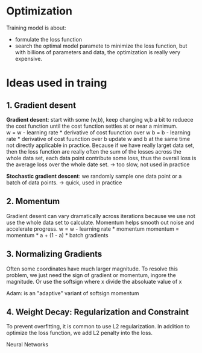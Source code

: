 # Optimization
Training model is about:
- formulate the loss function
- search the optimal model paramete to minimize the loss function, but with billions of parameters and data, the optimization is really very expensive.

# Ideas used in traing
## 1. Gradient desent

**Gradient desent**: start with some (w,b), keep changing w,b a bit to reduece the cost function until the cost function settles at or near a minimum.  
  w = w - learning rate * derivative of cost fuunction over w
  b = b - learning rate * derivative of cost fuunction over b
  update w and b at the same time
  not directly applicable in practice. Because if we have really larget data set, then the loss function are really often the sum of the losses across the whole data set, each data 
  point contribute some loss, thus the overall loss is the average loss over the whole date set. -> too slow, not used in practice

**Stochastic gradient descent**: we randomly sample one data point or a batch of data points. -> quick, used in practice 

## 2. Momentum
   Gradient desent can vary dramatically across iterations because we use not use the whole data set to calculate. Momentum helps smooth out    noise and accelerate progress.
   w = w - learning rate * momentum
   momentum = momentum * a + (1 - a) * batch gradients

## 3. Normalizing Gradients
Often some coordinates have much larger magnitude. To resolve this problem, we just need the sign of gradient or momentum, ingore the magnitude.
Or use the softsign where x divide the absoluate value of x

Adam: is an "adaptive" variant of softsign momentum

## 4. Weight Decay: Regularization and Constraint
To prevent overfitting, it is common to use L2 regularization. In addition to optimize the loss function, we add L2 penalty into the loss.



Neural Networks
